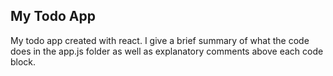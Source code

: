 ## My Todo App 

My todo app created with react. I give a brief summary of what the code does in the app.js folder as well as explanatory comments above each code block. 

